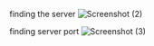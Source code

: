 finding the server
![Screenshot (2)](https://github.com/user-attachments/assets/cd08b34d-3362-4066-b802-2f3629ebb167)

finding server port
![Screenshot (3)](https://github.com/user-attachments/assets/02e4d88a-2817-4fa2-92d8-2196b9f411aa)

